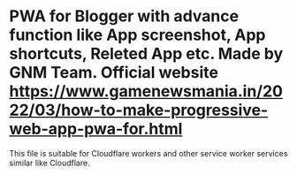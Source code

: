 # PWA for Blogger with advance function like App screenshot,  App shortcuts, Releted App etc. Made by GNM Team. Official website https://www.gamenewsmania.in/2022/03/how-to-make-progressive-web-app-pwa-for.html
This file is suitable for Cloudflare workers and other service worker services similar like Cloudflare.
